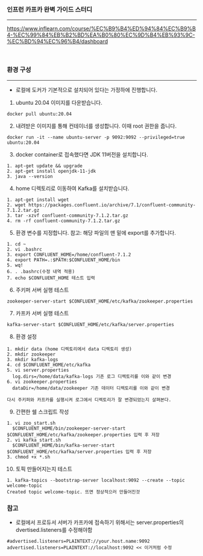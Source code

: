 ### 인프런 카프카 완벽 가이드 스터디

<hr>

https://www.inflearn.com/course/%EC%B9%B4%ED%94%84%EC%B9%B4-%EC%99%84%EB%B2%BD%EA%B0%80%EC%9D%B4%EB%93%9C-%EC%BD%94%EC%96%B4/dashboard

<br>

### 환경 구성

<hr>

- 로컬에 도커가 기본적으로 설치되어 있다는 가정하에 진행합니다.

1. ubuntu 20.04 이미지를 다운받습니다.

 ```
 docker pull ubuntu:20.04
 ```
2. 내려받은 이미지를 통해 컨테이너를 생성합니다. 이때 root 권한을 줍니다.

```
docker run -it --name ubuntu-server -p 9092:9092 --privileged=true ubuntu:20.04
```

3. docker container로 접속했다면 JDK 11버전을 설치합니다.

```
1. apt-get update && upgrade
2. apt-get install openjdk-11-jdk
3. java --version
```

4. home 디렉토리로 이동하여 Kafka를 설치받습니다.
```
1. apt-get install wget
2. wget https://packages.confluent.io/archive/7.1/confluent-community-7.1.2.tar.gz
3. tar -xzvf confluent-community-7.1.2.tar.gz
4. rm -rf confluent-community-7.1.2.tar.gz
```

5. 환경 변수를 지정합니다. 참고: 해당 파일의 맨 밑에 export를 추가합니다.
```
1. cd ~
2. vi .bashrc
3. export CONFLUENT_HOME=/home/confluent-7.1.2
4. export PATH=.:$PATH:$CONFLUENT_HOME/bin
5. wq!
6. . .bashrc(수정 내역 적용)
7. echo $CONFLUENT_HOME 테스트 입력 
```

6. 주키퍼 서버 실행 테스트
```
zookeeper-server-start $CONFLUENT_HOME/etc/kafka/zookeeper.properties
```

7. 카프카 서버 실행 테스트
```
kafka-server-start $CONFLUENT_HOME/etc/kafka/server.properties
```

8. 환경 설정
```
1. mkdir data (home 디렉토리에서 data 디렉토리 생성)
2. mkdir zookeeper
3. mkdir kafka-logs
4. cd $CONFLUENT_HOME/etc/kafka
5. vi server.properties
  log.dirs=/home/data/kafka-logs 기존 로그 디렉토리를 이와 같이 변경
6. vi zookeeper.properties
  dataDir=/home/data/zookeeper 기존 데이터 디렉토리를 이와 같이 변경

다시 주키퍼와 카프카를 실행시켜 로그에서 디렉토리가 잘 변경되었는지 살펴본다.
```

9. 간편한 쉘 스크립트 작성
```
1. vi zoo_start.sh
  $CONFLUENT_HOME/bin/zookeeper-server-start $CONFLUENT_HOME/etc/kafka/zookeeper.properties 입력 후 저장
2. vi kafka_start.sh
  $CONFLUENT_HOME/bin/kafka-server-start $CONFLUENT_HOME/etc/kafka/server.properties 입력 후 저장
3. chmod +x *.sh
```

10. 토픽 만들어지는지 테스트
```
1. kafka-topics --bootstrap-server localhost:9092 --create --topic welcome-topic
Created topic welcome-topic. 뜨면 정상적으러 만들어진것
```

### 참고

- 로컬에서 프로듀서 서버가 카프카에 접속하기 위해서는 server.properties의 dvertised.listeners를 수정해야함

```
#advertised.listeners=PLAINTEXT://your.host.name:9092 
advertised.listeners=PLAINTEXT://localhost:9092 << 이거처럼 수정
```

